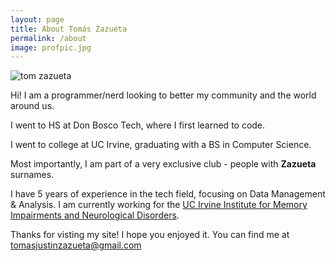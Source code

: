 ```yaml
---
layout: page
title: About Tomás Zazueta
permalink: /about
image: profpic.jpg
---
```

![tom zazueta](profpic.jpg)

Hi! I am a programmer/nerd looking to better my community and the world around us.

I went to HS at Don Bosco Tech, where I first learned to code. 

I went to college at UC Irvine, graduating with a BS in Computer Science.

Most importantly, I am part of a very exclusive club - people with **Zazueta** surnames.

I have 5 years of experience in the tech field, focusing on Data Management & Analysis. I am currently working for the [UC Irvine Institute for Memory Impairments and Neurological Disorders](https://mind.uci.edu/).

Thanks for visting my site! I hope you enjoyed it. You can find me at [tomasjustinzazueta@gmail.com](mailto:tomasjustinzazueta@gmail.com)